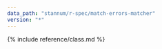 ```yaml
---
data_path: "stannum/r-spec/match-errors-matcher"
version: "*"
---
```


{% include reference/class.md %}
